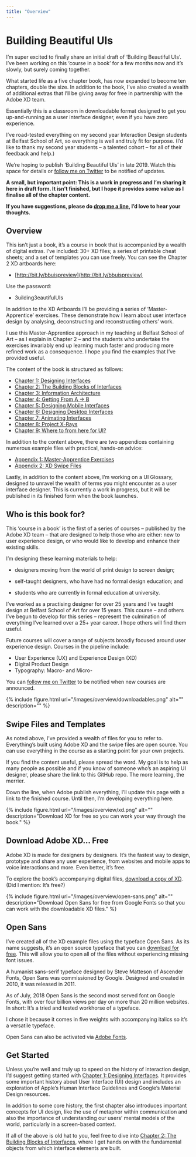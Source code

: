 ```yaml
---
title: "Overview"
---
```


Building Beautiful UIs
======================

<!-- 1,681 Words -->

I’m super excited to finally share an initial draft of ‘Building Beautiful UIs’. I’ve been working on this ‘course in a book’ for a few months now and it’s slowly, but surely coming together.

What started life as a five chapter book, has now expanded to become ten chapters, double the size. In addition to the book, I’ve also created a wealth of additional extras that I’ll be giving away for free in partnership with the Adobe XD team.

Essentially this is a classroom in downloadable format designed to get you up-and-running as a user interface designer, even if you have zero experience.

I’ve road-tested everything on my second year Interaction Design students at Belfast School of Art, so everything is well and truly fit for purpose. (I’d like to thank my second year students – a talented cohort – for all of their feedback and help.)

We’re hoping to publish ‘Building Beautiful UIs’ in late 2019. Watch this space for details or [follow me on Twitter](https://www.twitter.com/fehler) to be notified of updates.

**A small, but important point: This is a work in progress and I’m sharing it here in draft form. It isn’t finished, but I hope it provides some value as I finalise all of the chapter content.**

**If you have suggestions, please do [drop me a line](mailto:christopher@mrmurphy.com), I’d love to hear your thoughts.**



Overview
--------

This isn’t just a book, it’s a course in book that is accompanied by a wealth of digital extras. I’ve included: 30+ XD files; a series of printable cheat sheets; and a set of templates you can use freely. You can see the Chapter 2 XD artboards here:

+ [http://bit.ly/bbuispreview](http://bit.ly/bbuispreview)

Use the password:

+ 3uilding3eautifulUIs

In addition to the XD Artboards I’ll be providing a series of ‘Master-Apprentice’ exercises. These demonstrate how I learn about user interface design by analysing, deconstructing and reconstructing others’ work.

I use this Master-Apprentice approach in my teaching at Belfast School of Art – as I explain in Chapter 2 – and the students who undertake the exercises invariably end up learning much faster and producing more refined work as a consequence. I hope you find the examples that I’ve provided useful.

The content of the book is structured as follows:

+ [Chapter 1: Designing Interfaces][01]
+ [Chapter 2: The Building Blocks of Interfaces][02]
+ [Chapter 3: Information Architecture][03]
+ [Chapter 4: Getting From A → B][04]
+ [Chapter 5: Designing Mobile Interfaces][05]
+ [Chapter 6: Designing Desktop Interfaces][06]
+ [Chapter 7: Animating Interfaces][07]
+ [Chapter 8: Project X-Rays][08]
+ [Chapter 9: Where to from here for UI?][09]

In addition to the content above, there are two appendices containing numerous example files with practical, hands-on advice:

+ [Appendix 1: Master-Apprentice Exercises][A1]
+ [Appendix 2: XD Swipe Files][A2]

Lastly, in addition to the content above, I’m working on a UI Glossary, designed to unravel the wealth of terms you might encounter as a user interface designer. This is currently a work in progress, but it will be published in its finished form when the book launches.



Who is this book for?
---------------------

This ‘course in a book’ is the first of a series of courses – published by the Adobe XD team – that are designed to help those who are either: new to user experience design, or who would like to develop and enhance their existing skills.

I’m designing these learning materials to help:

+ designers moving from the world of print design to screen design;

+ self-taught designers, who have had no formal design education; and

+ students who are currently in formal education at university.

I’ve worked as a practising designer for over 25 years and I’ve taught design at Belfast School of Art for over 15 years. This course – and others I’ve begun to develop for this series – represent the culmination of everything I’ve learned over a 25+ year career. I hope others will find them useful.

Future courses will cover a range of subjects broadly focused around user experience design. Courses in the pipeline include:

+ User Experience (UX) and Experience Design (XD)
+ Digital Product Design
+ Typography: Macro- and Micro-

You can [follow me on Twitter](https://www.twitter.com/fehler) to be notified when new courses are announced.

{% include figure.html url="/images/overview/downloadables.png" alt="" description="" %}

<!-- ![ALT](images/overview/downloadables.png)

**CAPTION: If all goes according to plan – in terms of licensing my teaching materials to Adobe (materials which are beyond the scope of the book’s Statement of Work) – I’ll be including downloadable XD artboards for every chapter. If you think supporting files would be helpful, [drop me a line](mailto:christopher@mrmurphy.com) to help me persuade them that this is a good idea!** -->

Swipe Files and Templates
-------------------------

As noted above, I’ve provided a wealth of files for you to refer to. Everything’s built using Adobe XD and the swipe files are open source. You can use everything in the course as a starting point for your own projects.

If you find the content useful, please spread the word. My goal is to help as many people as possible and if you know of someone who’s an aspiring UI designer, please share the link to this GitHub repo. The more learning, the merrier.

Down the line, when Adobe publish everything, I’ll update this page with a link to the finished course. Until then, I’m developing everything here.

{% include figure.html url="/images/overview/xd.png" alt="" description="Download XD for free so you can work your way through the book." %}

<!-- ![ALT](images/overview/xd.png)

**CAPTION: Download XD for free so you can work your way through the book.** -->

Download Adobe XD… Free
-----------------------

Adobe XD is made for designers by designers. It’s the fastest way to design, prototype and share any user experience, from websites and mobile apps to voice interactions and more. Even better, it’s free.

To explore the book’s accompanying digital files, [download a copy of XD](https://xd.adobe.com). (Did I mention: It’s free?)

{% include figure.html url="/images/overview/open-sans.png" alt="" description="Download Open Sans for free from Google Fonts so that you can work with the downloadable XD files." %}

<!-- ![ALT](images/overview/open-sans.png)

**CAPTION: Download Open Sans for free from Google Fonts so that you can work with the downloadable XD files.** -->

Open Sans
---------

I’ve created all of the XD example files using the typeface Open Sans. As its name suggests, it’s an open source typeface that you can [download for free](https://fonts.google.com/specimen/Open+Sans). This will allow you to open all of the files without experiencing missing font issues.

A humanist sans-serif typeface designed by Steve Matteson of Ascender Fonts, Open Sans was commissioned by Google. Designed and created in 2010, it was released in 2011.

As of July, 2018 Open Sans is the second most served font on Google Fonts, with over four billion views per day on more than 20 million websites. In short: It’s a tried and tested workhorse of a typeface.

I chose it because it comes in five weights with accompanying italics so it’s a versatile typeface.

Open Sans can also be activated via [Adobe Fonts](https://fonts.adobe.com/fonts/open-sans).



Get Started
-----------

Unless you’re well and truly up to speed on the history of interaction design, I’d suggest getting started with [Chapter 1: Designing Interfaces](/chapters/01-Designing-Interfaces/). It provides some important history about User Interface (UI) design and includes an exploration of Apple’s Human Interface Guidelines and Google’s Material Design resources.

In addition to some core history, the first chapter also introduces important concepts for UI design, like the use of metaphor within communication and also the importance of understanding our users’ mental models of the world, particularly in a screen-based context.

If all of the above is old hat to you, feel free to dive into [Chapter 2: The Building Blocks of Interfaces](/chapters/02-The-Building-Blocks-of-Interfaces/), where I get hands on with the fundamental objects from which interface elements are built.



<!-- About the Author
----------------

![Christopher Murphy](images/overview/mr-murphy.png)

### Christopher Murphy

[@fehler](https://www.twitter.com/fehler)

A designer, writer and speaker based in Belfast, Christopher mentors purpose-driven businesses, helping them to launch and thrive. He encourages small businesses to think big and he enables big businesses to think small.

As a design strategist he has worked with companies, large and small, to help drive innovation, drawing on his 25+ years of experience working with clients including: Adobe, EA and the BBC.

The author of numerous books, he is currently hard at work on his eighth, ‘Designing Delightful Experiences’, for Smashing Magazine and ninth, ‘Building Beautiful UIs’, for Adobe. Both are accompanied by a wealth of digital resources, and are drawn from Christopher’s 15+ years of experience as a design educator. -->



<!-- I hope you find this resource useful. I’m also currently working on a book for the fine folks at [Smashing Magazine](https://www.smashingmagazine.com) – ‘Designing Delightful Experiences’ – which focuses on the user experience design process from start to finish. It will be published in late 2019.

You might like to [follow me on Twitter](https://www.twitter.com/fehler) for updates on this book and other projects I’m working on.

Copyright · Mr Murphy + Adobe  
Design and Build · Dan Gold + Little Thunder -->



<!-- Links -->

[01]: /chapters/01-Designing-Interfaces/ "Chapter 1: Designing Interfaces"

[02]: /chapters/02-The-Building-Blocks-of-Interfaces/ "Chapter 2: The Building Blocks of Interfaces"

[03]: https://github.com/buildingbeautifuluis/bbuis/blob/master/03-Chapter-3-Information-Architecture.md "Chapter 3: Information Architecture"

[04]: https://github.com/buildingbeautifuluis/bbuis/blob/master/04-Chapter-4-Getting-From-A-to-B.md "Chapter 4: Getting From A → B"

[05]: https://github.com/buildingbeautifuluis/bbuis/blob/master/05-Chapter-5-Designing-Mobile-Interfaces.md "Chapter 5: Designing Mobile Interfaces"

[06]: https://github.com/buildingbeautifuluis/bbuis/blob/master/06-Chapter-6-Designing-Desktop-Interfaces.md "Chapter 6: Designing Desktop Interfaces"

[07]: https://github.com/buildingbeautifuluis/bbuis/blob/master/07-Chapter-7-Animating-Interfaces.md "Chapter 7: Animating Interfaces"

[08]: https://github.com/buildingbeautifuluis/bbuis/blob/master/08-Chapter-8-Project-X-Rays.md "Chapter 8: Project X-Rays"

[09]: https://github.com/buildingbeautifuluis/bbuis/blob/master/09-Chapter-9-Where-to-from-here-for-UI%3F.md "Chapter 9: Where to from here for UI?"

[A1]: https://github.com/buildingbeautifuluis/bbuis/blob/master/10-Appendix-1-Master-Apprentice-Exercises.md "Appendix 1: Master-Apprentice Exercises"

[A2]: https://github.com/buildingbeautifuluis/bbuis/blob/master/11-Appendix-2-XD-Swipe-Files.md "Appendix 2: XD Swipe Files"